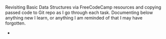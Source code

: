 Revisiting Basic Data Structures via FreeCodeCamp resources and copying passed code to Git repo as I go through each task. Documenting below anything new I learn, or anything I am reminded of that I may have forgotten.

- 